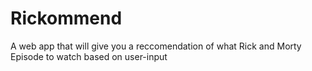 # Rickommend
 A web app that will give you a reccomendation of what Rick and Morty Episode to watch based on user-input
